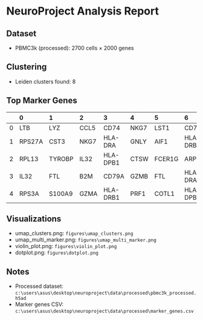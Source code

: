 # NeuroProject Analysis Report

## Dataset
- PBMC3k (processed): 2700 cells × 2000 genes

## Clustering
- Leiden clusters found: 8

## Top Marker Genes
|    | 0      | 1      | 2    | 3        | 4    | 5      | 6        | 7     |
|---:|:-------|:-------|:-----|:---------|:-----|:-------|:---------|:------|
|  0 | LTB    | LYZ    | CCL5 | CD74     | NKG7 | LST1   | CD74     | PF4   |
|  1 | RPS27A | CST3   | NKG7 | HLA-DRA  | GNLY | AIF1   | HLA-DRB1 | PPBP  |
|  2 | RPL13  | TYROBP | IL32 | HLA-DPB1 | CTSW | FCER1G | ARPC1B   | GPX1  |
|  3 | IL32   | FTL    | B2M  | CD79A    | GZMB | FTL    | HLA-DRA  | GNG11 |
|  4 | RPS3A  | S100A9 | GZMA | HLA-DRB1 | PRF1 | COTL1  | HLA-DPB1 | CCL5  |

## Visualizations
- umap_clusters.png: `figures\umap_clusters.png`
- umap_multi_marker.png: `figures\umap_multi_marker.png`
- violin_plot.png: `figures\violin_plot.png`
- dotplot.png: `figures\dotplot.png`

## Notes
- Processed dataset: `c:\users\asus\desktop\neuroproject\data\processed\pbmc3k_processed.h5ad`
- Marker genes CSV: `c:\users\asus\desktop\neuroproject\data\processed\marker_genes.csv`
